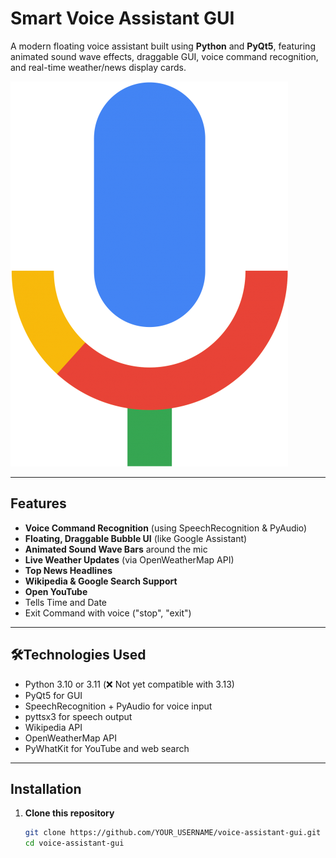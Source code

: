 #  Smart Voice Assistant GUI

A modern floating voice assistant built using **Python** and **PyQt5**, featuring animated sound wave effects, draggable GUI, voice command recognition, and real-time weather/news display cards.

![Screenshot](mic.png)

---

##  Features

-  **Voice Command Recognition** (using SpeechRecognition & PyAudio)
-  **Floating, Draggable Bubble UI** (like Google Assistant)
-  **Animated Sound Wave Bars** around the mic
-  **Live Weather Updates** (via OpenWeatherMap API)
-  **Top News Headlines**
-  **Wikipedia & Google Search Support**
-  **Open YouTube**
-  Tells Time and Date
-  Exit Command with voice ("stop", "exit")

---

## 🛠️Technologies Used

- Python 3.10 or 3.11 (❌ Not yet compatible with 3.13)
- PyQt5 for GUI
- SpeechRecognition + PyAudio for voice input
- pyttsx3 for speech output
- Wikipedia API
- OpenWeatherMap API
- PyWhatKit for YouTube and web search

---

##  Installation

1. **Clone this repository**
   ```bash
   git clone https://github.com/YOUR_USERNAME/voice-assistant-gui.git
   cd voice-assistant-gui
